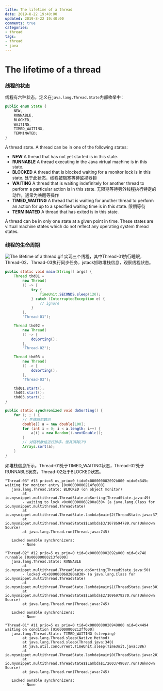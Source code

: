 ```yaml
---
title: The lifetime of a thread
date: 2019-8-22 19:40:00
updated: 2019-8-22 19:40:00
comments: true
categories:
- thread
tags:
- thread
- java
---
```


# The lifetime of a thread

### 线程的状态

线程有六种状态，定义在`java.lang.Thread.State`内部枚举中：

```java
public enum State {
    NEW,
    RUNNABLE,
    BLOCKED,
    WAITING,
    TIMED_WAITING,
    TERMINATED;
}
```

<!-- more -->

A thread state. A thread can be in one of the following states:

- **NEW** A thread that has not yet started is in this state.
- **RUNNABLE** A thread executing in the Java virtual machine is in this state.
- **BLOCKED** A thread that is blocked waiting for a monitor lock is in this state. 处于此状态，线程被阻塞等待监视器锁
- **WAITING** A thread that is waiting indefinitely for another thread to perform a particular action is in this state. 无限期等待另外线程执行特定的动作，通常为唤醒等操作
- **TIMED_WAITING** A thread that is waiting for another thread to perform an action for up to a specified waiting time is in this state. 限期等待
- **TERMINATED** A thread that has exited is in this state.

A thread can be in only one state at a given point in time. These states are virtual machine states which do not reflect any operating system thread states.

### 线程的生命周期
![The lifetime of a thread.gif](https://objects.yongtao.wang/images/20190903/java-thread-life-cycle-state.gif)
实现三个线程，其中Thread-01执行睡眠，Thread-02、Thread-03执行同步任务，jstack抓取堆栈信息，观察线程状态。
```java
public static void main(String[] args) {
    Thread thd01 =
        new Thread(
        () -> {
            try {
                TimeUnit.SECONDS.sleep(120);
            } catch (InterruptedException e) {
                // ignore
            }
        },
        "Thread-01");

    Thread thd02 =
        new Thread(
        () -> {
            doSorting();
        },
        "Thread-02");

    Thread thd03 =
        new Thread(
        () -> {
            doSorting();
        },
        "Thread-03");

    thd01.start();
    thd02.start();
    thd03.start();
}

public static synchronized void doSorting() {
    for (; ; ) {
        // 生成随机数组
        double[] a = new double[100];
        for (int i = 0; i < a.length; i++) {
            a[i] = new Random().nextDouble();
        }
        // 对随机数组进行排序，使其消耗CPU
        Arrays.sort(a);
    }
}
```
如堆栈信息所示，Thread-01处于TIMED_WAITING状态，Thread-02处于RUNNABLE状态，Thread-02处于BLOCKED状态。
```
"Thread-03" #13 prio=5 os_prio=0 tid=0x000000002092b000 nid=0x345c waiting for monitor entry [0x00000000214fe000]
   java.lang.Thread.State: BLOCKED (on object monitor)
        at io.mysnippet.multithread.ThreadState.doSorting(ThreadState.java:49)
        - waiting to lock <0x000000068280a830> (a java.lang.Class for io.mysnippet.multithread.ThreadState)
        at io.mysnippet.multithread.ThreadState.lambda$main$2(ThreadState.java:37)
        at io.mysnippet.multithread.ThreadState$$Lambda$3/1078694789.run(Unknown Source)
        at java.lang.Thread.run(Thread.java:745)

   Locked ownable synchronizers:
        - None

"Thread-02" #12 prio=5 os_prio=0 tid=0x000000002092a000 nid=0x748 runnable [0x00000000213fe000]
   java.lang.Thread.State: RUNNABLE
        at io.mysnippet.multithread.ThreadState.doSorting(ThreadState.java:50)
        - locked <0x000000068280a830> (a java.lang.Class for io.mysnippet.multithread.ThreadState)
        at io.mysnippet.multithread.ThreadState.lambda$main$1(ThreadState.java:30)
        at io.mysnippet.multithread.ThreadState$$Lambda$2/1096979270.run(Unknown Source)
        at java.lang.Thread.run(Thread.java:745)

   Locked ownable synchronizers:
        - None

"Thread-01" #11 prio=5 os_prio=0 tid=0x0000000020949800 nid=0x4494 waiting on condition [0x00000000212ff000]
   java.lang.Thread.State: TIMED_WAITING (sleeping)
        at java.lang.Thread.sleep(Native Method)
        at java.lang.Thread.sleep(Thread.java:340)
        at java.util.concurrent.TimeUnit.sleep(TimeUnit.java:386)
        at io.mysnippet.multithread.ThreadState.lambda$main$0(ThreadState.java:20)
        at io.mysnippet.multithread.ThreadState$$Lambda$1/2003749087.run(Unknown Source)
        at java.lang.Thread.run(Thread.java:745)

   Locked ownable synchronizers:
        - None
```